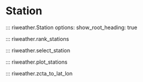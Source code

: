 # Station

::: riweather.Station
    options:
        show_root_heading: true

::: riweather.rank_stations

::: riweather.select_station

::: riweather.plot_stations

::: riweather.zcta_to_lat_lon
